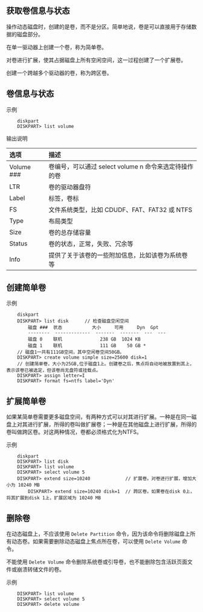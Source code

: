 
## 获取卷信息与状态

操作动态磁盘时，创建的是卷，而不是分区。简单地说，卷是可以直接用于存储数据的磁盘部分。

在单一驱动器上创建一个卷，称为简单卷。

对卷进行扩展，使其占据磁盘上所有空闲空间，这一过程创建了一个扩展卷。

创建一个跨越多个驱动器的卷，称为跨区卷。


## 卷信息与状态

示例
```
    diskpart
    DISKPART> list volume
```

输出说明

|    选项    | 描述 |
|:-----------|:-----|
| Volume ### | 卷编号，可以通过 select volume n 命令来选定待操作的卷 |
| LTR        | 卷的驱动器盘符 |
| Label      | 标签，卷标 |
| FS         | 文件系统类型，比如 CDUDF、FAT、FAT32 或 NTFS |
| Type       | 布局类型 |
| Size       | 卷的总存储容量 |
| Status     | 卷的状态，正常，失败、冗余等 |
| Info       | 提供了关于该卷的一些附加信息，比如该卷为系统卷等 |


## 创建简单卷

示例
```
    diskpart
    DISKPART> list disk      // 检查磁盘空闲空间
        磁盘 ###  状态           大小     可用     Dyn  Gpt
        --------  -------------  -------  -------  ---  ---
        磁盘 0    联机              238 GB  1024 KB
        磁盘 1    联机              111 GB    50 GB *
    // 磁盘1一共有111GB空间，其中空闲卷空间50GB。
    DISKPART> create volume simple size=25600 disk=1
    // 创建简单卷，大小为25GB,位于磁盘1上。创建卷之后，焦点将自动地被放置到其上，表示该卷已被选定，但该卷尚无盘符或挂载点。
    DISKPART> assign letter=I
    DISKPART> format fs=ntfs label='Dyn'
```


## 扩展简单卷

如果某简单卷需要更多磁盘空间，有两种方式可以对其进行扩展。一种是在同一磁盘上对其进行扩展，所得的卷叫做扩展卷；一种是在其他磁盘上进行扩展，所得的卷叫做跨区卷。对这两种情况，卷都必须格式化为NTFS。

示例
```
    diskpart
    DISKPART> list disk
    DISKPART> list volume
    DISKPART> select volume 5
    DISKPART> extend size=10240             // 扩展卷。对卷进行扩展，增加大小为 10240 MB
        DISKPART> extend size=10240 disk=1  // 跨区卷。如果卷在disk 0上，将其扩展到disk 1上，扩展区域为 10240 MB
```


## 删除卷

在动态磁盘上，不应该使用 `Delete Partition` 命令，因为该命令将删除磁盘上所有动态卷。如果需要删除动态磁盘上焦点所在卷，可以使用 `Delete Volume` 命令。

不能使用 `Delete Volume` 命令删除系统卷或引导卷，也不能删除包含活跃页面文件或崩溃转储文件的卷。

示例
```
    DISKPART> list volume
    DISKPART> select volume 5
    DISKPART> delete volume
```
